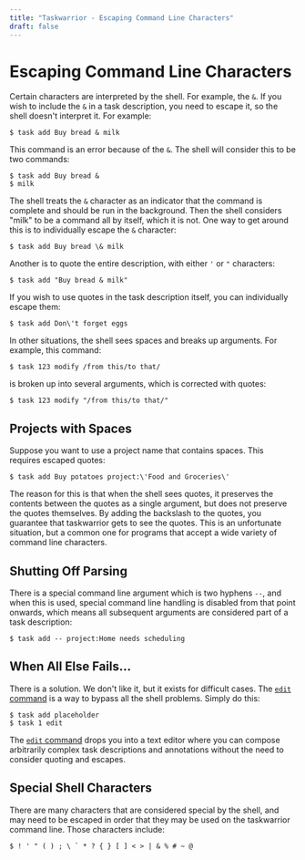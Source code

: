 ```yaml
---
title: "Taskwarrior - Escaping Command Line Characters"
draft: false
---
```


# Escaping Command Line Characters

Certain characters are interpreted by the shell.
For example, the `&`.
If you wish to include the `&` in a task description, you need to escape it, so the shell doesn't interpret it.
For example:

    $ task add Buy bread & milk

This command is an error because of the `&`.
The shell will consider this to be two commands:

    $ task add Buy bread &
    $ milk

The shell treats the `&` character as an indicator that the command is complete and should be run in the background.
Then the shell considers "milk" to be a command all by itself, which it is not.
One way to get around this is to individually escape the `&` character:

    $ task add Buy bread \& milk

Another is to quote the entire description, with either `'` or `"` characters:

    $ task add "Buy bread & milk"

If you wish to use quotes in the task description itself, you can individually escape them:

    $ task add Don\'t forget eggs

In other situations, the shell sees spaces and breaks up arguments.
For example, this command:

    $ task 123 modify /from this/to that/

is broken up into several arguments, which is corrected with quotes:

    $ task 123 modify "/from this/to that/"

## Projects with Spaces

Suppose you want to use a project name that contains spaces.
This requires escaped quotes:

    $ task add Buy potatoes project:\'Food and Groceries\'

The reason for this is that when the shell sees quotes, it preserves the contents between the quotes as a single argument, but does not preserve the quotes themselves.
By adding the backslash to the quotes, you guarantee that taskwarrior gets to see the quotes.
This is an unfortunate situation, but a common one for programs that accept a wide variety of command line characters.

## Shutting Off Parsing

There is a special command line argument which is two hyphens `--`, and when this is used, special command line handling is disabled from that point onwards, which means all subsequent arguments are considered part of a task description:

    $ task add -- project:Home needs scheduling

## When All Else Fails...

There is a solution.
We don't like it, but it exists for difficult cases.
The [`edit` command](#) is a way to bypass all the shell problems.
Simply do this:

    $ task add placeholder
    $ task 1 edit

The [`edit` command](#) drops you into a text editor where you can compose arbitrarily complex task descriptions and annotations without the need to consider quoting and escapes.

## Special Shell Characters

There are many characters that are considered special by the shell, and may need to be escaped in order that they may be used on the taskwarrior command line.
Those characters include:

    $ ! ' " ( ) ; \ ` * ? { } [ ] < > | & % # ~ @
